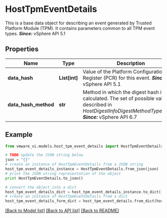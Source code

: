 # HostTpmEventDetails

This is a base data object for describing an event generated by Trusted Platform Module (TPM).  It contains parameters common to all TPM event types.  ***Since:*** vSphere API 5.1 

## Properties
Name | Type | Description | Notes
------------ | ------------- | ------------- | -------------
**data_hash** | **List[int]** | Value of the Platform Configuration Register (PCR) for this event.  ***Since:*** vSphere API 5.1  | 
**data_hash_method** | **str** | Method in which the digest hash is calculated.  The set of possible values is described in *HostDigestInfoDigestMethodType_enum*.  ***Since:*** vSphere API 6.7  | [optional] 

## Example

```python
from vmware_vi.models.host_tpm_event_details import HostTpmEventDetails

# TODO update the JSON string below
json = "{}"
# create an instance of HostTpmEventDetails from a JSON string
host_tpm_event_details_instance = HostTpmEventDetails.from_json(json)
# print the JSON string representation of the object
print HostTpmEventDetails.to_json()

# convert the object into a dict
host_tpm_event_details_dict = host_tpm_event_details_instance.to_dict()
# create an instance of HostTpmEventDetails from a dict
host_tpm_event_details_form_dict = host_tpm_event_details.from_dict(host_tpm_event_details_dict)
```
[[Back to Model list]](../README.md#documentation-for-models) [[Back to API list]](../README.md#documentation-for-api-endpoints) [[Back to README]](../README.md)


